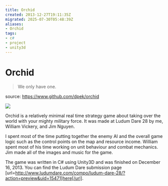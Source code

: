 ```yaml
---
title: Orchid
created: 2013-12-27T19:11:35Z
migrated: 2025-07-30T05:48:39Z
aliases:
- Orchid
tags:
- c#
- project
- unity3d
---
```


# Orchid

> We only have one.

source: https://www.github.com/dpek/orchid

![](https://www.youtube.com/watch?v=hZl1ZKzVoPw)

Orchid is a relatively minimal real time strategy game about taking over the world with your mighty military force. It was made at Ludum Dare 28 by me, William Vickery, and Jim Nguyen.

I spent most of the time putting together the enemy AI and the overall game logic such as the control points on the map and resource income. William spent most of his time working on unit behaviour and combat mechanics. Jim made all of the images and music for the game.

The game was written in C# using Unity3D and was finished on December 16, 2013. You can find the Ludum Dare submission page [url=http://www.ludumdare.com/compo/ludum-dare-28/?action=preview&uid=15471]here[/url].
